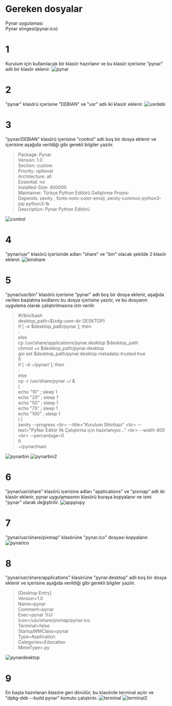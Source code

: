 # Gereken dosyalar
Pynar uygulaması
<br>
Pynar simgesi(pynar.ico)

# 1
Kurulum için kullanılacak bir klasör hazırlanır ve bu klasör içerisine "pynar" adlı bir klasör eklenir.
![pynar](https://user-images.githubusercontent.com/43936380/132126318-10f6f194-0352-45d1-87b7-335584cb8083.png)


# 2
"pynar" klasörü içerisine "DEBIAN" ve "usr" adlı iki klasör eklenir.
![usrdebi](https://user-images.githubusercontent.com/43936380/132126334-06ad1881-0797-4a71-b849-9bb814bec44d.png)


# 3
"pynar/DEBIAN" klasörü içerisine "control" adlı boş bir dosya eklenir ve içerisine aşağıda verildiği gibi gerekli bilgiler yazılır.
>Package: Pynar<br>
>Version: 1.0<br>
>Section: custom<br>
>Priority: optional<br>
>Architecture: all<br>
>Essential: no<br>
>Installed-Size: 400000<br>
>Maintainer: Türkçe Python Editörü Geliştirme Projesi<br>
>Depends: zenity , fonts-noto-color-emoji, zenity-common python3-pip python3-tk<br>
>Description: Pynar Python Editörü<br>

![control](https://user-images.githubusercontent.com/43936380/132135520-85aafe16-9218-4d7b-9bac-f231e5dc7c29.png)


# 4
"pynar/usr" klasörü içerisinde adları "share" ve "bin" olacak şekilde 2 klasör eklenir.
![binshare](https://user-images.githubusercontent.com/43936380/132127855-767106af-a416-4de7-9ef1-4364f40b1b37.png)

# 5
"pynar/usr/bin" klasörü içerisine "pynar" adlı boş bir dosya eklenir, aşağıda verilen başlatma kodlarını bu dosya içerisine yazılır, ve bu dosyanın uygulama olarak çalıştırılmasına izin verilir.
>#!/bin/bash<br>
>desktop_path=$(xdg-user-dir DESKTOP)<br>
>if [ -e $desktop_path/pynar ]; then<br>
>    :<br>
>else<br>
>    cp /usr/share/applications/pynar.desktop $desktop_path<br>
>    chmod +x $desktop_path/pynar.desktop<br>
>    gio set $desktop_path/pynar.desktop metadata::trusted true<br>
>fi<br>
>if [ -d ~/pynar/ ]; then<br>
>    :<br>
>else<br>
>    cp -r /usr/share/pynar ~/ &<br>
>    (<br>
>	echo "10" ; sleep 1<br>
>	echo "20" ; sleep 1<br>
>	echo "50" ; sleep 1<br>
>	echo "75" ; sleep 1<br>
>	echo "100" ; sleep 1<br>
>	) |<br>
>	zenity --progress \<br>
>	  --title="Kurulum Sihirbazı" \<br>
>   --text="PyNar Editör İlk Çalıştırma için hazırlanıyor..." \<br>
>	  --width 400 \<br>
>	  --percentage=0<br>
>fi<br>
>~/pynar/main<br>

![pynarbin](https://user-images.githubusercontent.com/43936380/146789071-d23ac805-bb80-4f35-87ce-7e16354a8f4f.png)
![pynarbin2](https://user-images.githubusercontent.com/43936380/132127922-9de0abcc-44f8-4a75-b3a0-fc1f375fff52.png)

# 6
"pynar/usr/share" klasörü içerisine adları "applications" ve "pixmap" adlı iki klasör eklenir, pynar uygulamasının klasörü buraya kopyalanır ve ismi "pynar" olarak değiştirilir.
![apppixpy](https://user-images.githubusercontent.com/43936380/132128074-9821c53b-370d-42c2-93d4-46db53aeb687.png)

# 7
"pynar/usr/share/pixmap" klasörüne "pynar.ico" dosyası kopyalanır.
![pynarico](https://user-images.githubusercontent.com/43936380/132128084-22ee8dd0-d557-4966-b8ec-c1f74abaf0a7.png)

# 8
"pynar/usr/share/applications" klasörüne "pynar.desktop" adlı boş bir dosya eklenir ve içerisine aşağıda verildiği gibi gerekli bilgiler yazılır.
>[Desktop Entry]<br>
>Version=1.0<br>
>Name=pynar<br>
>Comment=pynar<br>
>Exec=pynar %U<br>
>Icon=/usr/share/pixmap/pynar.ico<br>
>Terminal=false<br>
>StartupWMClass=pynar<br>
>Type=Application<br>
>Categories=Education<br>
>MimeType=.py<br>

![pynardesktop](https://user-images.githubusercontent.com/43936380/132128281-d9735f0d-cee2-4742-8dda-d4ce19f5750d.png)

# 9
En başta hazırlanan klasöre geri dönülür, bu klasörde terminal açılır ve "dpkg-deb --build pynar" komutu çalıştırılır.
![terminal](https://user-images.githubusercontent.com/43936380/132128303-0a02ba50-4b75-4deb-8a84-7936fd247177.png)
![terminal2](https://user-images.githubusercontent.com/43936380/132128514-e0fa4401-8b87-481a-9d34-7226bd7bc47c.png)
